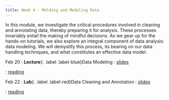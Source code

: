 ```yaml
---
title: Week 4 - Molding and Modeling Data
---
```


In this module, we investigate the critical procedures involved in cleaning and annotating data, thereby preparing it for analysis. These processes invariably entail the making of mindful decisions. As we gear up for the hands-on tutorials, we also explore an integral component of data analysis: data modeling. We will demystify this process, its bearing on our data handling techniques, and what constitutes an effective data model.

Feb 20
: **Lecture**{: .label .label-blue}Data Modeling
  : [slides](#) &nbsp;

  : [reading](#)

Feb 22
: **Lab**{: .label .label-red}Data Cleaning and Annotation
  : [slides](#) &nbsp;
  
  : [reading](#)